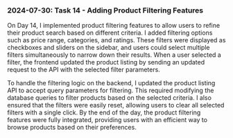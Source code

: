 ### 2024-07-30: Task 14 - Adding Product Filtering Features

On Day 14, I implemented product filtering features to allow users to refine their product search based on different criteria. I added filtering options such as price range, categories, and ratings. These filters were displayed as checkboxes and sliders on the sidebar, and users could select multiple filters simultaneously to narrow down their results. When a user selected a filter, the frontend updated the product listing by sending an updated request to the API with the selected filter parameters.

To handle the filtering logic on the backend, I updated the product listing API to accept query parameters for filtering. This required modifying the database queries to filter products based on the selected criteria. I also ensured that the filters were easily reset, allowing users to clear all selected filters with a single click. By the end of the day, the product filtering features were fully integrated, providing users with an efficient way to browse products based on their preferences.
